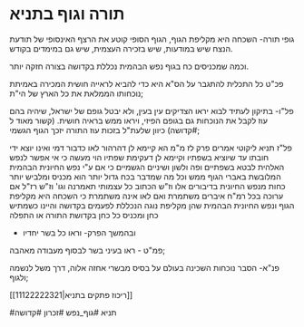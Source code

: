 # תורה וגוף בתניא
גופי תורה-
השכחה היא מקליפת הגוף, הגוף הסופי קוטע את הרצף האינסופי של תודעת הנצח שיש במודעות, שיש בזכירה העצמית, שיש גם במימדים בקודש.


וכמה שמכניסים כח בגוף נפש הבהמית נכללת בקדושה בצורה חזקה יותר.

פכ"ט 
כל התכלית להתגבר על הס"א היא כדי להביא לראייה חושית המכירה באמיתת נוכחותו הממלאת את כל הארץ של הי"ת;


פל"ו- בתיקון לעתיד לבוא יראו הצדיקים עין בעין, ולא יבטל גופם של ישראל, שיהיה בהם עוז לקבל את הנוכחות גם בגופם הפיזי, ויראו ממש בראיה חושית. (קשור מאוד ל #קדושה) כיוון שלעת"ל בזכות עוז התורה יזכך הגוף הגשמי;


פל"ז
	תניא ליקוטי אמרים פרק לז
מ"מ הא קיימא לן דהרהור לאו כדבור דמי ואינו יוצא ידי חובתו עד שיוציא בשפתיו וקיימא לן דעקימת שפתיו הוי מעשה כי אי אפשר לנפש האלהית לבטא בשפתיים ופה ולשון ושיניים הגשמיים כי אם ע"י נפש החיונית הבהמית המלובשת באברי הגוף ממש וכל מה שמדבר בכח גדול יותר הוא מכניס ומלביש יותר כחות מנפש החיונית בדיבורים אלו וז"ש הכתוב כל עצמותי תאמרנה וגו' וז"ש רז"ל אם ערוכה בכל רמ"ח איברים משתמרת ואם לאו אינה משתמרת כי השכחה היא מקליפת הגוף ונפש החיונית הבהמית שהן מקליפת נוגה הנכללת לפעמים בקדושה והיינו כשמתיש כחן ומכניס כל כחן בקדושת התורה או התפלה 
- ובהמשך הפרק- וראו כל בשר יחדיו

פמ"ט - ראו בעיני בשר לבסוף מעבודה מאהבה;

פנ"א- הסבר נוכחות השכינה בעולם על בסיס מבשרי אחזה אלוה, דרך משל לנשמה ולגוף;


[[11122222321|ריכוז פתקים בתניא]]


#תניא
#גוף_נפש
#זכרון
#קדושה 